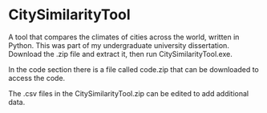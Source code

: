 # CitySimilarityTool
A tool that compares the climates of cities across the world, written in Python. This was part of my undergraduate university dissertation. Download the .zip file and extract it, then run CitySimilarityTool.exe.

In the code section there is a file called code.zip that can be downloaded to access the code.

The .csv files in the CitySimilarityTool.zip can be edited to add additional data.
